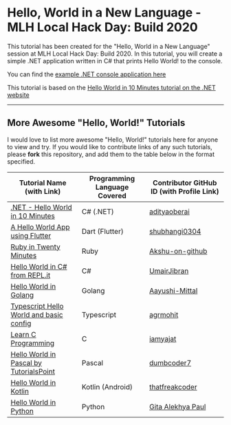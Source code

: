 # Hello, World in a New Language - MLH Local Hack Day: Build 2020

This tutorial has been created for the "Hello, World in a New Language" session at MLH Local Hack Day: Build 2020.
In this tutorial, you will create a simple .NET application written in C# that prints Hello World! to the console.

You can find the [example .NET console application here](docs/example-app)

This tutorial is based on the [Hello World in 10 Minutes tutorial on the .NET website](https://dotnet.microsoft.com/learn/dotnet/hello-world-tutorial/intro)

---

## More Awesome "Hello, World!" Tutorials

I would love to list more awesome "Hello, World!" tutorials here for anyone to view and try. If you would like to contribute links of any such tutorials, please **fork** this repository, and add them to the table below in the format specified.

| Tutorial Name (with Link) | Programming Language Covered | Contributor GitHub ID (with Profile Link) |
| - | - | - |
| [.NET - Hello World in 10 Minutes](https://dotnet.microsoft.com/learn/dotnet/hello-world-tutorial/intro) | C# (.NET) | [adityaoberai](https://github.com/adityaoberai) |
| [A Hello World App using Flutter](https://www.geeksforgeeks.org/a-hello-world-app-using-flutter/) | Dart (Flutter) | [shubhangi0304](https://github.com/shubhangi0304) |
| [Ruby in Twenty Minutes](https://www.ruby-lang.org/en/documentation/quickstart/) | Ruby | [Akshu-on-github](https://github.com/Akshu-on-github) |
| [Hello World in C# from REPL.it](https://repl.it/languages/csharp) | C# | [UmairJibran](https://github.com/UmairJibran/)|
| [Hello World in Golang](https://www.geeksforgeeks.org/hello-world-in-golang/) | Golang | [Aayushi-Mittal](https://github.com/Aayushi-Mittal) |
| [Typescript Hello World and basic config](https://code.visualstudio.com/docs/typescript/typescript-tutorial) | Typescript | [agrmohit](http://github.com/agrmohit) |
| [Learn C Programming](https://www.programiz.com/c-programming) | C | [iamyajat](https://github.com/iamyajat) |
| [Hello World in Pascal by TutorialsPoint](https://www.tutorialspoint.com/pascal/pascal_program_structure.htm) | Pascal | [dumbcoder7](https://github.com/dumbcoder7) |
| [Hello World in Kotlin](https://www.geeksforgeeks.org/hello-world-program-in-kotlin/) | Kotlin (Android) | [thatfreakcoder](https://github.com/thatfreakcoder) |
| [Hello World in Python](https://www.programiz.com/python-programming/examples/hello-world) | Python | [Gita Alekhya Paul](https://github.com/gitaalekhyapaul) |